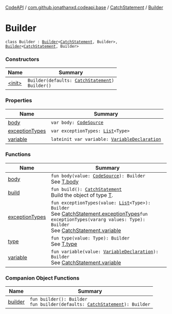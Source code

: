 [CodeAPI](../../../index.md) / [com.github.jonathanxd.codeapi.base](../../index.md) / [CatchStatement](../index.md) / [Builder](.)

# Builder

`class Builder : `[`Builder`](../../-body-holder/-builder/index.md)`<`[`CatchStatement`](../index.md)`, Builder>, `[`Builder`](../../-typed/-builder/index.md)`<`[`CatchStatement`](../index.md)`, Builder>`

### Constructors

| Name | Summary |
|---|---|
| [&lt;init&gt;](-init-.md) | `Builder(defaults: `[`CatchStatement`](../index.md)`)`<br>`Builder()` |

### Properties

| Name | Summary |
|---|---|
| [body](body.md) | `var body: `[`CodeSource`](../../../com.github.jonathanxd.codeapi/-code-source/index.md) |
| [exceptionTypes](exception-types.md) | `var exceptionTypes: `[`List`](https://kotlinlang.org/api/latest/jvm/stdlib/kotlin.collections/-list/index.html)`<Type>` |
| [variable](variable.md) | `lateinit var variable: `[`VariableDeclaration`](../../-variable-declaration/index.md) |

### Functions

| Name | Summary |
|---|---|
| [body](body.md) | `fun body(value: `[`CodeSource`](../../../com.github.jonathanxd.codeapi/-code-source/index.md)`): Builder`<br>See [T.body](#) |
| [build](build.md) | `fun build(): `[`CatchStatement`](../index.md)<br>Build the object of type [T](#). |
| [exceptionTypes](exception-types.md) | `fun exceptionTypes(value: `[`List`](https://kotlinlang.org/api/latest/jvm/stdlib/kotlin.collections/-list/index.html)`<Type>): Builder`<br>See [CatchStatement.exceptionTypes](../exception-types.md)`fun exceptionTypes(vararg values: Type): Builder`<br>See [CatchStatement.variable](../variable.md) |
| [type](type.md) | `fun type(value: Type): Builder`<br>See [T.type](#) |
| [variable](variable.md) | `fun variable(value: `[`VariableDeclaration`](../../-variable-declaration/index.md)`): Builder`<br>See [CatchStatement.variable](../variable.md) |

### Companion Object Functions

| Name | Summary |
|---|---|
| [builder](builder.md) | `fun builder(): Builder`<br>`fun builder(defaults: `[`CatchStatement`](../index.md)`): Builder` |
